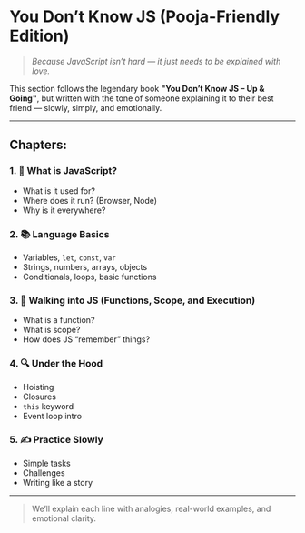 # You Don’t Know JS (Pooja-Friendly Edition)

> *Because JavaScript isn’t hard — it just needs to be explained with love.*

This section follows the legendary book **"You Don’t Know JS – Up & Going"**, but written with the tone of someone explaining it to their best friend — slowly, simply, and emotionally.

---

## Chapters:

### 1. 🧠 What is JavaScript?
- What is it used for?
- Where does it run? (Browser, Node)
- Why is it everywhere?

### 2. 📚 Language Basics
- Variables, `let`, `const`, `var`
- Strings, numbers, arrays, objects
- Conditionals, loops, basic functions

### 3. 🚪 Walking into JS (Functions, Scope, and Execution)
- What is a function?
- What is scope?
- How does JS “remember” things?

### 4. 🔍 Under the Hood
- Hoisting
- Closures
- `this` keyword
- Event loop intro

### 5. ✍️ Practice Slowly
- Simple tasks
- Challenges
- Writing like a story

---

> We’ll explain each line with analogies, real-world examples, and emotional clarity.

